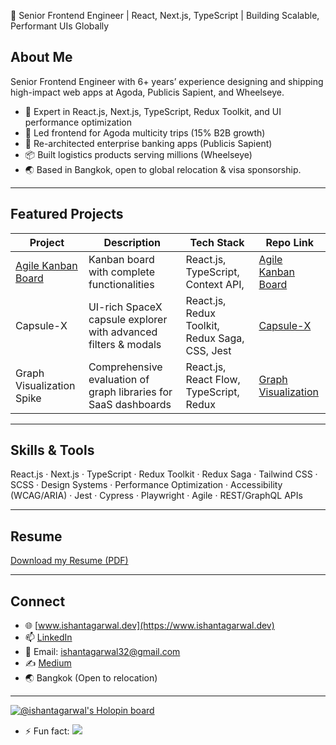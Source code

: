 🚀 Senior Frontend Engineer | React, Next.js, TypeScript | Building Scalable, Performant UIs Globally

## About Me

Senior Frontend Engineer with 6+ years’ experience designing and shipping high-impact web apps at Agoda, Publicis Sapient, and Wheelseye.

- 🔧 Expert in React.js, Next.js, TypeScript, Redux Toolkit, and UI performance optimization
- 🚀 Led frontend for Agoda multicity trips (15% B2B growth)
- 🏦 Re-architected enterprise banking apps (Publicis Sapient)
- 📦 Built logistics products serving millions (Wheelseye)
- 🌏 Based in Bangkok, open to global relocation & visa sponsorship.
---

## Featured Projects

| Project                    | Description                                                        | Tech Stack                                    | Repo Link  |
|----------------------------|--------------------------------------------------------------------|-----------------------------------------------|------------|
| [Agile Kanban Board](https://agile-kanban-board.vercel.app)         | Kanban board with complete functionalities                          | React.js, TypeScript, Context API,            | [Agile Kanban Board](https://github.com/ishantagarwal00/agile-kanban-board)  |
| Capsule-X                  | UI-rich SpaceX capsule explorer with advanced filters & modals      | React.js, Redux Toolkit, Redux Saga, CSS, Jest| [Capsule-X](https://github.com/ishantagarwal00/capsule-x)  |
| Graph Visualization Spike  | Comprehensive evaluation of graph libraries for SaaS dashboards     | React.js, React Flow, TypeScript, Redux       | [Graph Visualization](https://github.com/ishantagarwal00/graph-visualisation-spike)  |


---

## Skills & Tools

React.js · Next.js · TypeScript · Redux Toolkit · Redux Saga · Tailwind CSS · SCSS · Design Systems · Performance Optimization · Accessibility (WCAG/ARIA) · Jest · Cypress · Playwright · Agile · REST/GraphQL APIs

---

## Resume
[Download my Resume (PDF)](https://drive.google.com/file/d/1L1h8LxL8LBs8FqvWmITMD8dVOpWzrMVb/view?usp=sharing)

---

## Connect
- 🌐 [www.ishantagarwal.dev](https://www.ishantagarwal.dev)
- 📫 [LinkedIn](https://www.linkedin.com/in/ishant-agarwal/)  
- 📨 Email: ishantagarwal32@gmail.com
- ✍️ [Medium](https://medium.com/@ishantagarwal)
- 🌏 Bangkok (Open to relocation)

---

[![@ishantagarwal's Holopin board](https://holopin.io/api/user/board?user=ishantagarwal)](https://holopin.io/@ishantagarwal)

<!--
**ishantagarwal00/ishantagarwal00** is a ✨ _special_ ✨ repository because its `README.md` (this file) appears on your GitHub profile.

Here are some ideas to get you started:

- 🔭 I’m currently working on ...
- 🌱 I’m currently learning ...
- 👯 I’m looking to collaborate on ...
- 🤔 I’m looking for help with ...
- 💬 Ask me about ...
- 📫 How to reach me: ...
- 😄 Pronouns: ...
- ⚡ Fun fact: ...
-->

- ⚡ Fun fact: ![](https://komarev.com/ghpvc/?username=ishantagarwal00&style=flat)
